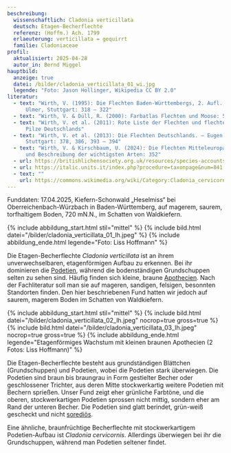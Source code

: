 ```yaml
---
beschreibung:
  wissenschaftlich: Cladonia verticillata
  deutsch: Etagen-Becherflechte
  referenz: (Hoffm.) Ach. 1799
  erlaeuterung: verticillata = gequirrt
  familie: Cladoniaceae
profil:
  aktualisiert: 2025-04-28
  autor_in: Bernd Miggel
hauptbild:
  anzeige: true
  datei: /bilder/cladonia_verticillata_01_wi.jpg
  legende: "Foto: Jason Hollinger, Wikipedia CC BY 2.0"
literatur:
  - text: "Wirth, V. (1995): Die Flechten Baden-Württembergs, 2. Aufl., 1006 S.;
      Ulmer, Stuttgart: 318 – 322"
  - text: "Wirth, V. & Düll, R. (2000): Farbatlas Flechten und Moose: 56"
  - text: "Wirth, V. et al. (2011): Rote Liste der Flechten und flechtenbewohnende
      Pilze Deutschlands"
  - text: "Wirth, V. et al. (2013): Die Flechten Deutschlands. – Eugen Ulmer KG,
      Stuttgart: 378, 386, 393 – 394"
  - text: "Wirth, V. & Kirschbaum, U. (2024): Die Flechten Mitteleuropas. Bestimmung
      und Beschreibung der wichtigsten Arten: 352"
  - url: https://britishlichensociety.org.uk/resources/species-accounts/cladonia-verticillata
  - url: https://italic.units.it/index.php?procedure=taxonpage&num=841
  - text: ""
    url: https://commons.wikimedia.org/wiki/Category:Cladonia_cervicornis_subsp._verticillata
---
```

Funddaten: 17.04.2025, Kiefern-Schonwald „Heselmiss“ bei Oberreichenbach-Würzbach in Baden-Württemberg, auf magerem, saurem, torfhaltigem Boden, 720 mN.N., im Schatten von Waldkiefern.

{% include abbildung_start.html stil="mittel" %}
{% include bild.html datei="/bilder/cladonia_verticillata_01_lh.jpeg" %}
{% include abbildung_ende.html legende="Foto: Liss Hoffmann" %}

Die Etagen-Becherflechte *Cladonia verticillata* ist an ihrem unverwechselbaren, etagenförmigen Aufbau zu erkennen. Bei ihr dominieren die [Podetien](Podetien "Glossar"), während die bodenständigen Grundschuppen selten zu sehen sind. Häufig finden sich kleine, braune [Apothecien](Apothecien "Glossar"). Nach der Fachliteratur soll man sie auf mageren, sandigen, felsigen, besonnten Standorten finden. Den hier beschriebenen Fund hatten wir jedoch auf saurem, magerem Boden im Schatten von Waldkiefern.

{% include abbildung_start.html stil="mittel" %}
{% include bild.html datei="/bilder/cladonia_verticillata_02_lh.jpeg" nocrop=true gross=true %}
{% include bild.html datei="/bilder/cladonia_verticillata_03_lh.jpeg" nocrop=true gross=true %}
{% include abbildung_ende.html legende="Etagenförmiges Wachstum mit kleinen braunen Apothecien (2 Fotos: Liss Hoffmann)" %}

Die Etagen-Becherflechte besteht aus grundständigen Blättchen (Grundschuppen) und Podetien, wobei die Podetien stark überwiegen. Die Podetien sind braun bis braungrau in Form gestielter Becher oder geschlossener Trichter, aus deren Mitte stockwerkartig weitere Podetien mit Bechern sprießen. Unser Fund zeigt eher grünliche Farbtöne, und die oberen, stockwerkartigen Podetien sprossen nicht mittig, sondern eher am Rand der unteren Becher. Die Podetien sind glatt berindet, grün-weiß gescheckt und nicht [sorediös](sorediös "Glossar").

Eine ähnliche, braunfrüchtige Becherflechte mit stockwerkartigem Podetien-Aufbau ist *Cladonia cervicornis*. Allerdings überwiegen bei ihr die Grundschuppen, während man Podetien seltener findet.